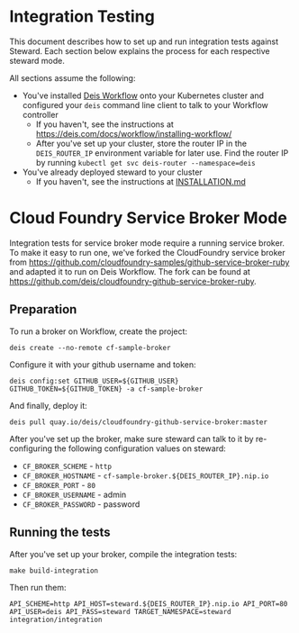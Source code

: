 # Integration Testing

This document describes how to set up and run integration tests against Steward. Each section below explains the process for each respective steward mode.

All sections assume the following:

- You've installed [Deis Workflow](https://github.com/deis/workflow) onto your Kubernetes cluster and configured your `deis` command line client to talk to your Workflow controller
  - If you haven't, see the instructions at https://deis.com/docs/workflow/installing-workflow/
  - After you've set up your cluster, store the router IP in the `DEIS_ROUTER_IP` environment variable for later use. Find the router IP by running `kubectl get svc deis-router --namespace=deis`
- You've already deployed steward to your cluster
  - If you haven't, see the instructions at [INSTALLATION.md](./INSTALLATION.md)

# Cloud Foundry Service Broker Mode

Integration tests for service broker mode require a running service broker. To make it easy to run one, we've forked the CloudFoundry service broker from https://github.com/cloudfoundry-samples/github-service-broker-ruby and adapted it to run on Deis Workflow. The fork can be found at https://github.com/deis/cloudfoundry-github-service-broker-ruby.

## Preparation

To run a broker on Workflow, create the project:

```console
deis create --no-remote cf-sample-broker
```

Configure it with your github username and token:

```console
deis config:set GITHUB_USER=${GITHUB_USER} GITHUB_TOKEN=${GITHUB_TOKEN} -a cf-sample-broker
```

And finally, deploy it:

```console
deis pull quay.io/deis/cloudfoundry-github-service-broker:master
```

After you've set up the broker, make sure steward can talk to it by re-configuring the following configuration values on steward:

- `CF_BROKER_SCHEME` - `http`
- `CF_BROKER_HOSTNAME` - `cf-sample-broker.${DEIS_ROUTER_IP}.nip.io`
- `CF_BROKER_PORT` - `80`
- `CF_BROKER_USERNAME` - admin
- `CF_BROKER_PASSWORD` - password

## Running the tests

After you've set up your broker, compile the integration tests:

```console
make build-integration
```

Then run them:

```console
API_SCHEME=http API_HOST=steward.${DEIS_ROUTER_IP}.nip.io API_PORT=80 API_USER=deis API_PASS=steward TARGET_NAMESPACE=steward integration/integration

